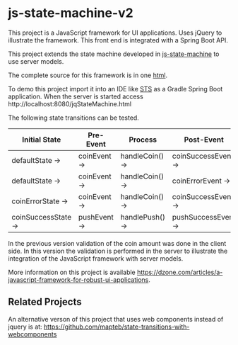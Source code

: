 # js-state-machine-v2

This project is a JavaScript framework for UI applications. Uses jQuery to illustrate the framework. This front end is integrated with a Spring Boot API.

This project extends the state machine developed in [js-state-machine](https://github.com/mapteb/js-state-machine) to use server models.

The complete source for this framework is in one [html](https://raw.githubusercontent.com/mapteb/js-state-machine-v2/master/src/main/resources/static/jqStateMachine.html).

To demo this project import it into an IDE like [STS](https://spring.io/tools) as a Gradle Spring Boot application. When the server is started access http://localhost:8080/jqStateMachine.html

The following state transitions can be tested.

| Initial State | Pre-Event | Process | Post-Event | Final State |
| --- | --- | --- | --- | --- |
| defaultState -> | coinEvent -> | handleCoin() -> | coinSuccessEvent -> | coinSuccessState |
| defaultState -> | coinEvent -> | handleCoin() -> | coinErrorEvent -> | coinErrorState |
| coinErrorState -> | coinEvent -> | handleCoin() -> | coinSuccessEvent -> | coinSuccessState |
| coinSuccessState -> | pushEvent -> | handlePush() -> | pushSuccessEvent -> |pushSuccessState |

In the previous version validation of the coin amount was done in the client side. In this version the validation is performed in the server to illustrate the integration of the JavaScript framework with server models.

More information on this project is available <https://dzone.com/articles/a-javascript-framework-for-robust-ui-applications>.

## Related Projects

An alternative verson of this project that uses web components instead of jquery is at: https://github.com/mapteb/state-transitions-with-webcomponents